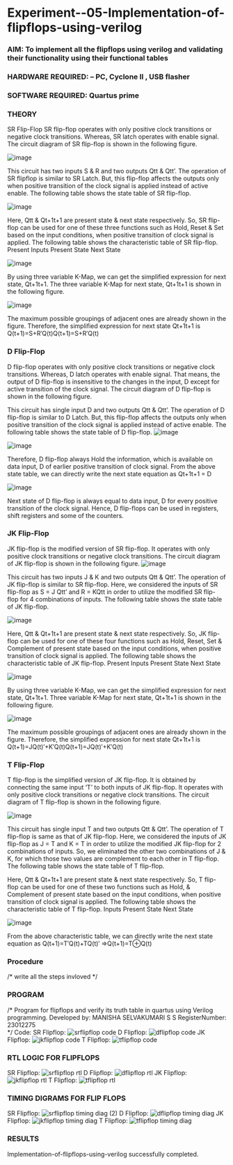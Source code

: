 # Experiment--05-Implementation-of-flipflops-using-verilog
### AIM: To implement all the flipflops using verilog and validating their functionality using their functional tables
### HARDWARE REQUIRED:  – PC, Cyclone II , USB flasher
### SOFTWARE REQUIRED:   Quartus prime
### THEORY 
SR Flip-Flop
SR flip-flop operates with only positive clock transitions or negative clock transitions. Whereas, SR latch operates with enable signal. The circuit diagram of SR flip-flop is shown in the following figure.

![image](https://user-images.githubusercontent.com/36288975/167910294-bb550548-b1dc-4cba-9044-31d9037d476b.png)

 
This circuit has two inputs S & R and two outputs Qtt & Qtt’. The operation of SR flipflop is similar to SR Latch. But, this flip-flop affects the outputs only when positive transition of the clock signal is applied instead of active enable.
The following table shows the state table of SR flip-flop.


![image](https://user-images.githubusercontent.com/36288975/167910648-ced88e69-869c-42e2-9718-a285a3902446.png)


Here, Qtt & Qt+1t+1 are present state & next state respectively. So, SR flip-flop can be used for one of these three functions such as Hold, Reset & Set based on the input conditions, when positive transition of clock signal is applied. The following table shows the characteristic table of SR flip-flop.
Present Inputs	Present State	Next State


![image](https://user-images.githubusercontent.com/36288975/167908180-5fc9d589-1cb5-41f5-b2c8-927e04f5f387.png)

By using three variable K-Map, we can get the simplified expression for next state, Qt+1t+1. The three variable K-Map for next state, Qt+1t+1 is shown in the following figure.

![image](https://user-images.githubusercontent.com/36288975/167908214-25b30a54-db20-4bcb-9385-5f93a1982a09.png)

 
The maximum possible groupings of adjacent ones are already shown in the figure. Therefore, the simplified expression for next state Qt+1t+1 is
Q(t+1)=S+R′Q(t)Q(t+1)=S+R′Q(t)


### D Flip-Flop
D flip-flop operates with only positive clock transitions or negative clock transitions. Whereas, D latch operates with enable signal. That means, the output of D flip-flop is insensitive to the changes in the input, D except for active transition of the clock signal. The circuit diagram of D flip-flop is shown in the following figure.
 
This circuit has single input D and two outputs Qtt & Qtt’. The operation of D flip-flop is similar to D Latch. But, this flip-flop affects the outputs only when positive transition of the clock signal is applied instead of active enable.
The following table shows the state table of D flip-flop.
![image](https://user-images.githubusercontent.com/36288975/167908342-e03f0cbb-5958-43bb-b74a-5e3ec2341675.png)

![image](https://user-images.githubusercontent.com/36288975/167910325-aeef0739-0a54-40e2-bebd-6f5fa0cad10e.png)



Therefore, D flip-flop always Hold the information, which is available on data input, D of earlier positive transition of clock signal. From the above state table, we can directly write the next state equation as
Qt+1t+1 = D



![image](https://user-images.githubusercontent.com/36288975/167908850-d39d07ba-7f9d-490a-b9f2-274e189fd047.png)

Next state of D flip-flop is always equal to data input, D for every positive transition of the clock signal. Hence, D flip-flops can be used in registers, shift registers and some of the counters.


### JK Flip-Flop
JK flip-flop is the modified version of SR flip-flop. It operates with only positive clock transitions or negative clock transitions. The circuit diagram of JK flip-flop is shown in the following figure.
![image](https://user-images.githubusercontent.com/36288975/167910378-d2d984a7-2815-4d17-8c41-ee4bdf59ec24.png) 

 
This circuit has two inputs J & K and two outputs Qtt & Qtt’. The operation of JK flip-flop is similar to SR flip-flop. Here, we considered the inputs of SR flip-flop as S = J Qtt’ and R = KQtt in order to utilize the modified SR flip-flop for 4 combinations of inputs.
The following table shows the state table of JK flip-flop.


![image](https://user-images.githubusercontent.com/36288975/167908575-59c35afb-50d3-46a2-888c-47478a3179d5.png)

Here, Qtt & Qt+1t+1 are present state & next state respectively. So, JK flip-flop can be used for one of these four functions such as Hold, Reset, Set & Complement of present state based on the input conditions, when positive transition of clock signal is applied. The following table shows the characteristic table of JK flip-flop.
Present Inputs	Present State	Next State

![image](https://user-images.githubusercontent.com/36288975/167908664-c854ffe9-0bd3-44c2-bfa6-e53928181c69.png)


By using three variable K-Map, we can get the simplified expression for next state, Qt+1t+1. Three variable K-Map for next state, Qt+1t+1 is shown in the following figure.
 
 
 ![image](https://user-images.githubusercontent.com/36288975/167908688-fa93c3e9-8323-4864-947d-c11d163d5a90.png)

The maximum possible groupings of adjacent ones are already shown in the figure. Therefore, the simplified expression for next state Qt+1t+1 is
Q(t+1)=JQ(t)′+K′Q(t)Q(t+1)=JQ(t)′+K′Q(t)



### T Flip-Flop
T flip-flop is the simplified version of JK flip-flop. It is obtained by connecting the same input ‘T’ to both inputs of JK flip-flop. It operates with only positive clock transitions or negative clock transitions. The circuit diagram of T flip-flop is shown in the following figure.

![image](https://user-images.githubusercontent.com/36288975/167911534-5f3c445d-bc68-46e2-9a9c-7efce5febc60.png)



This circuit has single input T and two outputs Qtt & Qtt’. The operation of T flip-flop is same as that of JK flip-flop. Here, we considered the inputs of JK flip-flop as J = T and K = T in order to utilize the modified JK flip-flop for 2 combinations of inputs. So, we eliminated the other two combinations of J & K, for which those two values are complement to each other in T flip-flop.
The following table shows the state table of T flip-flop.



Here, Qtt & Qt+1t+1 are present state & next state respectively. So, T flip-flop can be used for one of these two functions such as Hold, & Complement of present state based on the input conditions, when positive transition of clock signal is applied. The following table shows the characteristic table of T flip-flop.
Inputs	Present State	Next State


![image](https://user-images.githubusercontent.com/36288975/167909015-53aa9450-3f28-4202-887a-79d88228f8a0.png)

From the above characteristic table, we can directly write the next state equation as
Q(t+1)=T′Q(t)+TQ(t)′
⇒Q(t+1)=T⊕Q(t)

### Procedure
/* write all the steps invloved */



### PROGRAM 
/*
Program for flipflops  and verify its truth table in quartus using Verilog programming.
Developed by: MANISHA SELVAKUMARI S S
RegisterNumber: 23012275  
*/
Code:
SR Flipflop:
![srflipflop code](https://github.com/MANISHA21SS/Experiment--05-Implementation-of-flipflops-using-verilog/assets/147474298/21b3c545-3310-4258-a5cf-61a0030cbdd1)
D Flipflop:
![dflipflop code](https://github.com/MANISHA21SS/Experiment--05-Implementation-of-flipflops-using-verilog/assets/147474298/38341990-3b94-4fb0-9646-cd217972869c)
JK Flipflop:
![jkflipflop code](https://github.com/MANISHA21SS/Experiment--05-Implementation-of-flipflops-using-verilog/assets/147474298/a4626673-317d-4e65-9647-8e463bb3725a)
T Flipflop:
![tflipflop code](https://github.com/MANISHA21SS/Experiment--05-Implementation-of-flipflops-using-verilog/assets/147474298/806868cc-2f63-4926-a57e-e9071650c20f)

### RTL LOGIC FOR FLIPFLOPS 
SR Flipflop:
![srflipflop rtl](https://github.com/MANISHA21SS/Experiment--05-Implementation-of-flipflops-using-verilog/assets/147474298/d30ec51c-c888-4b73-84bf-aa36b2985b92)
D Flipflop:
![dflipflop rtl](https://github.com/MANISHA21SS/Experiment--05-Implementation-of-flipflops-using-verilog/assets/147474298/6cfd4037-3018-4170-919a-e6c6e050cb25)
JK Flipflop:
![jkflipflop rtl](https://github.com/MANISHA21SS/Experiment--05-Implementation-of-flipflops-using-verilog/assets/147474298/bd3e5cbe-a8f8-4601-9420-acfb133b8473)
T Flipflop:
![tflipflop rtl](https://github.com/MANISHA21SS/Experiment--05-Implementation-of-flipflops-using-verilog/assets/147474298/ef9891df-1921-4254-8624-bf6e4c8f747a)


### TIMING DIGRAMS FOR FLIP FLOPS 
SR Flipflop:
![srflipflop timing diag (2)](https://github.com/MANISHA21SS/Experiment--05-Implementation-of-flipflops-using-verilog/assets/147474298/fc486ccf-3627-49b5-8b25-cf38fec86547)
D Flipflop:
![dflipflop timing diag](https://github.com/MANISHA21SS/Experiment--05-Implementation-of-flipflops-using-verilog/assets/147474298/a9264ddd-4285-4e2f-ae26-08a822c89e1e)
JK Flipflop:
![jkflipflop timing diag](https://github.com/MANISHA21SS/Experiment--05-Implementation-of-flipflops-using-verilog/assets/147474298/61f0e0fc-d618-4d8b-8553-48ed811bf2ec)
T Flipflop:
![tflipflop timing diag](https://github.com/MANISHA21SS/Experiment--05-Implementation-of-flipflops-using-verilog/assets/147474298/66e4fcf3-712a-42c1-9ce8-33899a926e7c)
### RESULTS 
Implementation-of-flipflops-using-verilog successfully completed.
